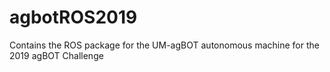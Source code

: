 # agbotROS2019
Contains the ROS package for the UM-agBOT autonomous machine for the 2019 agBOT Challenge
